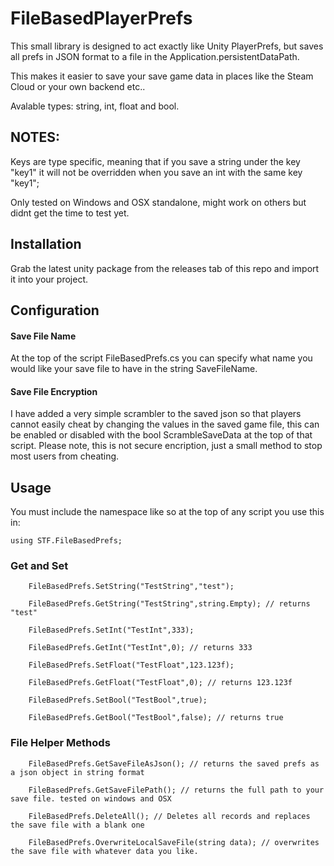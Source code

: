 # FileBasedPlayerPrefs

This small library is designed to act exactly like Unity PlayerPrefs, but saves all prefs in JSON format to a file in the Application.persistentDataPath.

This makes it easier to save your save game data in places like the Steam Cloud or your own backend etc..

Avalable types: string, int, float and bool.

## NOTES:

Keys are type specific, meaning that if you save a string under the key "key1" it will not be overridden when you save an int with the same key "key1";

Only tested on Windows and OSX standalone, might work on others but didnt get the time to test yet.

## Installation

Grab the latest unity package from the releases tab of this repo and import it into your project.

## Configuration

#### Save File Name

At the top of the script FileBasedPrefs.cs you can specify what name you would like your save file to have in the string SaveFileName.

#### Save File Encryption

I have added a very simple scrambler to the saved json so that players cannot easily cheat by changing the values in the saved game file, this can be enabled or disabled with the bool ScrambleSaveData at the top of that script. Please note, this is not secure encription, just a small method to stop most users from cheating.

## Usage

You must include the namespace like so at the top of any script you use this in:
```
using STF.FileBasedPrefs;
```
### Get and Set
```
    FileBasedPrefs.SetString("TestString","test");

    FileBasedPrefs.GetString("TestString",string.Empty); // returns "test"
    
    FileBasedPrefs.SetInt("TestInt",333);

    FileBasedPrefs.GetInt("TestInt",0); // returns 333
    
    FileBasedPrefs.SetFloat("TestFloat",123.123f);

    FileBasedPrefs.GetFloat("TestFloat",0); // returns 123.123f
    
    FileBasedPrefs.SetBool("TestBool",true);

    FileBasedPrefs.GetBool("TestBool",false); // returns true
```
### File Helper Methods
```
    FileBasedPrefs.GetSaveFileAsJson(); // returns the saved prefs as a json object in string format 
    
    FileBasedPrefs.GetSaveFilePath(); // returns the full path to your save file. tested on windows and OSX
    
    FileBasedPrefs.DeleteAll(); // Deletes all records and replaces the save file with a blank one
    
    FileBasedPrefs.OverwriteLocalSaveFile(string data); // overwrites the save file with whatever data you like.
```
